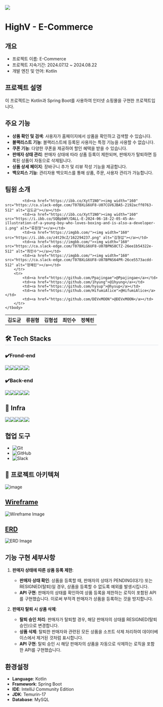 <img src="https://capsule-render.vercel.app/api?type=waving&color=gradient&height=180&text=최종프로젝트%20&animation=fadeIn&fontColor=000000&fontSize=60" />

# HighV - E-Commerce

## 개요
- 프로젝트 이름: E-Commerce 
- 프로젝트 지속기간: 2024.07.12 ~ 2024.08.22
- 개발 엔진 및 언어: Kotlin 



## 프로젝트 설명

이 프로젝트는 Kotlin과 Spring Boot를 사용하여 인터넷 쇼핑몰을 구현한 프로젝트입니다.

## 주요 기능

- **상품 확인 및 검색**: 사용자가 홈페이지에서 상품을 확인하고 검색할 수 있습니다.
- **블랙리스트 기능**: 블랙리스트에 등록된 사용자는 특정 기능을 사용할 수 없습니다.
- **쿠폰 기능**: 다양한 쿠폰을 제공하여 할인 혜택을 받을 수 있습니다.
- **판매자 상태 관리**: 판매자 상태에 따라 상품 등록이 제한되며, 판매자가 탈퇴하면 등록된 상품이 자동으로 삭제됩니다.
- **상품 상세 페이지**: 장바구니 추가 및 리뷰 작성 기능을 제공합니다.
- **백오피스 기능**: 관리자용 백오피스를 통해 상품, 주문, 사용자 관리가 가능합니다.

## 팀원 소개

<table align="center">
    <thead>
        <tr>
            <th style="text-align:center;">김도균</th>
            <th style="text-align:center;">류원형</th>
            <th style="text-align:center;">김형섭</th>
            <th style="text-align:center;">최민수</th>
            <th style="text-align:center;">정혜린</th>
        </tr>
    </thead>
    <tbody>
        <tr>

          

            <td><a href="https://ibb.co/XytT1N0"><img width="160" src="https://ca.slack-edge.com/T07BXLG6UF8-U07CGV6JBA5-2192acff0763-512" alt="김도균"></a></td>
            <td><a href="https://ibb.co/XytT1N0"><img width="160" src="https://i.ibb.co/SQBpbWY/DALL-E-2024-06-18-22-05-45-An-illustration-of-a-young-boy-who-loves-boxing-and-is-also-a-developer-i.png" alt="류원형"></a></td>
            <td><a href="https://imgbb.com/"><img width="160" src="https://i.ibb.co/z4t29cZ/162294237.png" alt="김형섭"></a></td>
            <td><a href="https://imgbb.com/"><img width="160" src="https://ca.slack-edge.com/T07BXLG6UF8-U07BPNS8CTZ-26ee1b54322e-512" alt="최민수"></a></td>
            <td><a href="https://imgbb.com/"><img width="160" src="https://ca.slack-edge.com/T07BXLG6UF8-U07BPNS64PR-26ce5573acdd-512" alt="정혜린"></a></td>
        </tr>
        <tr>
            <td><a href="https://github.com/Ppajingae">@Ppajingae</a></td>
            <td><a href="https://github.com/1hyung">@1hyung</a></td>
            <td><a href="https://github.com/hysup">@hysup</a></td>
            <td><a href="https://github.com/HifumiAlice">@HifumiAlice</a></td>
            <td><a href="https://github.com/DEVxMOON">@DEVxMOON</a></td>
        </tr>
    </tbody>
</table>
<h2 style="border-bottom: 1px solid #d8dee4; color: #22d33;"> 
 🛠️ Tech Stacks </h2>

  

### ✔️Frond-end

<img src="https://img.shields.io/badge/React-61DAFB?style=for-the-badge&logo=React&logoColor=black"><img src="https://img.shields.io/badge/Css-1572B6?style=for-the-badge&logo=Css&logoColor=white"><img src="https://img.shields.io/badge/html5-E34F26?style=for-the-badge&logo=html5&logoColor=white"><img src="https://img.shields.io/badge/JavaScript-F7DF1E?style=for-the-badge&logo=JavaScript&logoColor=white"><img src="https://img.shields.io/badge/Swagger-85EA2D?style=for-the-badge&logo=Swagger&logoColor=white">
### ✔️Back-end
<img src="https://img.shields.io/badge/Spring-6DB33F?style=for-the-badge&logo=Spring&logoColor=green"><img src="https://img.shields.io/badge/Spring Boot-6DB33F?style=for-the-badge&logo=Spring Boot&logoColor=yellow"><img src="https://img.shields.io/badge/Redis-DC382D?style=for-the-badge&logo=Redis&logoColor=white"><img src="https://img.shields.io/badge/docker-%230db7ed.svg?style=for-the-badge&logo=docker&logoColor=white"><img src="https://img.shields.io/badge/aws-232F3E?style=for-the-badge&logo=Amazon Web Services&logoColor=white">

## 🚀 Infra
<img src="https://img.shields.io/badge/Swagger-85EA2D?style=for-the-badge&logo=Swagger&logoColor=white"><img src="https://img.shields.io/badge/aws-232F3E?style=for-the-badge&logo=Amazon Web Services&logoColor=white"><img src="https://img.shields.io/badge/postman-FF6C37?style=for-the-badge&logo=Postman&logoColor=white"><img src="https://img.shields.io/badge/docker-%230db7ed.svg?style=for-the-badge&logo=docker&logoColor=white"><img src="https://img.shields.io/badge/nginx-009639?style=for-the-badge&logo=NGINX&logoColor=white">


## 협업 도구

- ![Git](https://img.shields.io/badge/Git-F05032?style=flat-square&logo=git&logoColor=white)
- ![GitHub](https://img.shields.io/badge/GitHub-181717?style=flat-square&logo=github&logoColor=white)
- ![Slack](https://img.shields.io/badge/Slack-4A154B?style=flat-square&logo=slack&logoColor=white)

## 📝 프로젝트 아키텍쳐

![image](https://github.com/user-attachments/assets/26a35b5d-411c-4cdd-a1df-3c00fd454a96)



## [Wireframe](https://www.figma.com/design/Pcn6VeErcGenAJxDOor9SG/Spa-2%EC%A1%B0-%EC%B5%9C%EC%A2%85?node-id=0-1&t=YT5Oho8LHWcjdKjn-0)


![Wireframe Image](https://github.com/user-attachments/assets/984b9027-4d4a-48e8-92bf-c5937aed494a)

## [ERD](https://www.figma.com/board/9tp3ICiW8Z5K6XbrL9iiQ9/%EC%8B%A4%EC%A0%84%ED%94%84%EB%A1%9C%EC%A0%9D%ED%8A%B8-5%EC%A1%B0?node-id=128-646&t=zWtge9vkIq5qf5xp-0)

![ERD Image](https://github.com/user-attachments/assets/a76b28ef-cd1b-40fc-8226-76b3147a6d5f)


## 기능 구현 세부사항

1. **판매자 상태에 따른 상품 등록 제한**:
    - **판매자 상태 확인**: 상품을 등록할 때, 판매자의 상태가 PENDING(대기) 또는 RESIGNED(탈퇴)일 경우, 상품을 등록할 수 없도록 예외를 발생시킵니다.
    - **API 구현**: 판매자의 상태를 확인하여 상품 등록을 제한하는 로직이 포함된 API를 구현했습니다. 이로써 부적격 판매자가 상품을 등록하는 것을 방지합니다.

2. **판매자 탈퇴 시 상품 삭제**:
    - **탈퇴 승인 처리**: 판매자가 탈퇴할 경우, 해당 판매자의 상태를 RESIGNED(탈퇴 승인)으로 변경합니다.
    - **상품 삭제**: 탈퇴한 판매자와 관련된 모든 상품을 소프트 삭제 처리하여 데이터베이스에서 제거된 것처럼 표시합니다.
    - **API 구현**: 탈퇴 승인 시 해당 판매자의 상품을 자동으로 삭제하는 로직을 포함한 API를 구현했습니다.



## 환경설정

- **Language**: Kotlin
- **Framework**: Spring Boot
- **IDE**: IntelliJ Community Edition
- **JDK**: Temurin-17
- **Database**: MySQL